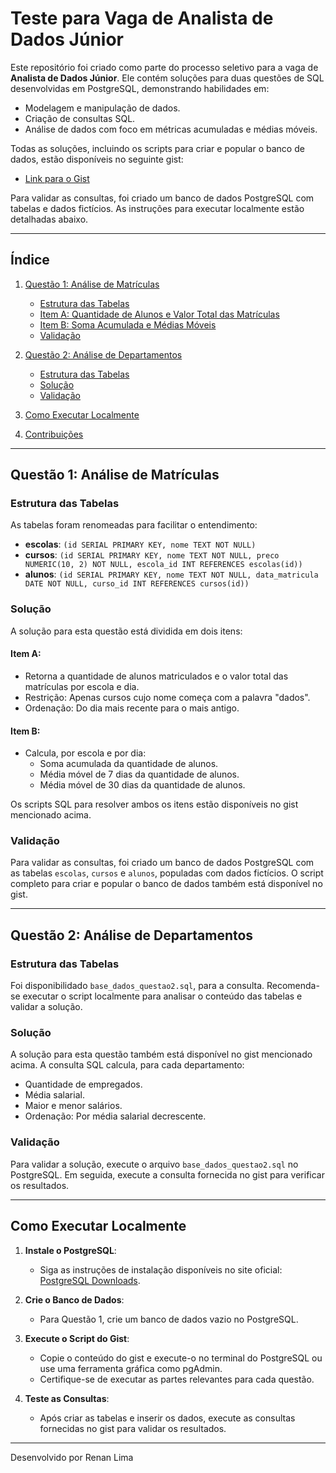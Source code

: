 # Teste para Vaga de Analista de Dados Júnior

Este repositório foi criado como parte do processo seletivo para a vaga de **Analista de Dados Júnior**. Ele contém soluções para duas questões de SQL desenvolvidas em PostgreSQL, demonstrando habilidades em:

- Modelagem e manipulação de dados.
- Criação de consultas SQL.
- Análise de dados com foco em métricas acumuladas e médias móveis.

Todas as soluções, incluindo os scripts para criar e popular o banco de dados, estão disponíveis no seguinte gist:

- [Link para o Gist](https://gist.github.com/renanlima2023/ac8840895e19be1b280d03574fc0d9c7)

Para validar as consultas, foi criado um banco de dados PostgreSQL com tabelas e dados fictícios. As instruções para executar localmente estão detalhadas abaixo.

---

## Índice

1. [Questão 1: Análise de Matrículas](#questão-1-análise-de-matrículas)
   - [Estrutura das Tabelas](#estrutura-das-tabelas)
   - [Item A: Quantidade de Alunos e Valor Total das Matrículas](#item-a-quantidade-de-alunos-e-valor-total-das-matrículas)
   - [Item B: Soma Acumulada e Médias Móveis](#item-b-soma-acumulada-e-médias-móveis)
   - [Validação](#validação)

2. [Questão 2: Análise de Departamentos](#questão-2-análise-de-departamentos)
   - [Estrutura das Tabelas](#estrutura-das-tabelas-1)
   - [Solução](#solução-1)
   - [Validação](#validação-1)

3. [Como Executar Localmente](#como-executar-localmente)

4. [Contribuições](#contribuições)

---

## Questão 1: Análise de Matrículas

### Estrutura das Tabelas

As tabelas foram renomeadas para facilitar o entendimento:

- **escolas**: `(id SERIAL PRIMARY KEY, nome TEXT NOT NULL)`
- **cursos**: `(id SERIAL PRIMARY KEY, nome TEXT NOT NULL, preco NUMERIC(10, 2) NOT NULL, escola_id INT REFERENCES escolas(id))`
- **alunos**: `(id SERIAL PRIMARY KEY, nome TEXT NOT NULL, data_matricula DATE NOT NULL, curso_id INT REFERENCES cursos(id))`

### Solução

A solução para esta questão está dividida em dois itens:

#### Item A:
- Retorna a quantidade de alunos matriculados e o valor total das matrículas por escola e dia.
- Restrição: Apenas cursos cujo nome começa com a palavra "dados".
- Ordenação: Do dia mais recente para o mais antigo.

#### Item B:
- Calcula, por escola e por dia:
  - Soma acumulada da quantidade de alunos.
  - Média móvel de 7 dias da quantidade de alunos.
  - Média móvel de 30 dias da quantidade de alunos.

Os scripts SQL para resolver ambos os itens estão disponíveis no gist mencionado acima.

### Validação

Para validar as consultas, foi criado um banco de dados PostgreSQL com as tabelas `escolas`, `cursos` e `alunos`, populadas com dados fictícios. O script completo para criar e popular o banco de dados também está disponível no gist.

---

## Questão 2: Análise de Departamentos

### Estrutura das Tabelas

Foi disponibilidado  `base_dados_questao2.sql`,  para  a consulta. Recomenda-se executar o script localmente para analisar o conteúdo das tabelas e validar a solução.

### Solução

A solução para esta questão também está disponível no gist mencionado acima. A consulta SQL calcula, para cada departamento:

- Quantidade de empregados.
- Média salarial.
- Maior e menor salários.
- Ordenação: Por média salarial decrescente.

### Validação

Para validar a solução, execute o arquivo `base_dados_questao2.sql` no PostgreSQL. Em seguida, execute a consulta fornecida no gist para verificar os resultados.

---

## Como Executar Localmente

1. **Instale o PostgreSQL**:
   - Siga as instruções de instalação disponíveis no site oficial: [PostgreSQL Downloads](https://www.postgresql.org/download/).

2. **Crie o Banco de Dados**:
   - Para Questão 1, crie um banco de dados vazio no PostgreSQL.

3. **Execute o Script do Gist**:
   - Copie o conteúdo do gist e execute-o no terminal do PostgreSQL ou use uma ferramenta gráfica como pgAdmin.
   - Certifique-se de executar as partes relevantes para cada questão.

4. **Teste as Consultas**:
   - Após criar as tabelas e inserir os dados, execute as consultas fornecidas no gist para validar os resultados.


---

Desenvolvido por Renan Lima
